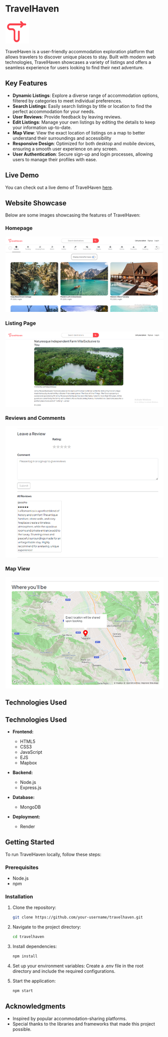 # TravelHaven

<img src="public/TravelHavenFav.png" alt="Travel Haven" width="75" height="75"/>

TravelHaven is a user-friendly accommodation exploration platform that allows travelers to discover unique places to stay. Built with modern web technologies, TravelHaven showcases a variety of listings and offers a seamless experience for users looking to find their next adventure.

## Key Features

- **Dynamic Listings**: Explore a diverse range of accommodation options, filtered by categories to meet individual preferences.
- **Search Listings**: Easily search listings by title or location to find the perfect accommodation for your needs.
- **User Reviews**: Provide feedback by leaving reviews.
- **Edit Listings**: Manage your own listings by editing the details to keep your information up-to-date.
- **Map View**: View the exact location of listings on a map to better understand their surroundings and accessibility
- **Responsive Design**: Optimized for both desktop and mobile devices, ensuring a smooth user experience on any screen.
- **User Authentication**: Secure sign-up and login processes, allowing users to manage their profiles with ease.

## Live Demo

You can check out a live demo of TravelHaven <a href="https://delta-demo-kdz1.onrender.com" target="_blank">here</a>.

## Website Showcase

Below are some images showcasing the features of TravelHaven:

### Homepage
<img src="public/Homepage.png" alt="Travel Haven - Homepage"/>

### Listing Page
<img src="public/ListingPage.png" alt="Travel Haven - Listing Page"/>

### Reviews and Comments
<img src="public/Reviews.png" alt="Travel Haven - Reviews and Comments"/>

### Map View
<img src="public/Mapbox.png" alt="Travel Haven - Location on Map"/>



## Technologies Used

## Technologies Used

- **Frontend:**
  - HTML5
  - CSS3
  - JavaScript
  - EJS
  - Mapbox

- **Backend:**
  - Node.js
  - Express.js
  
- **Database:**
  - MongoDB

- **Deployment:**
  - Render


## Getting Started

To run TravelHaven locally, follow these steps:

### Prerequisites

- Node.js
- npm

### Installation

1. Clone the repository:
   ```bash
   git clone https://github.com/your-username/travelhaven.git

2. Navigate to the project directory:
   ```bash
   cd travelhaven

3. Install dependencies:
   ```bash
   npm install

4. Set up your environment variables:
Create a .env file in the root directory and include the required configurations.

5. Start the application:
   ```bash
   npm start

## Acknowledgments

- Inspired by popular accommodation-sharing platforms.
- Special thanks to the libraries and frameworks that made this project possible.




